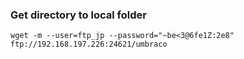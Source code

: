 ### Get directory to local folder
```
wget -m --user=ftp_jp --password="~be<3@6fe1Z:2e8" ftp://192.168.197.226:24621/umbraco
```
